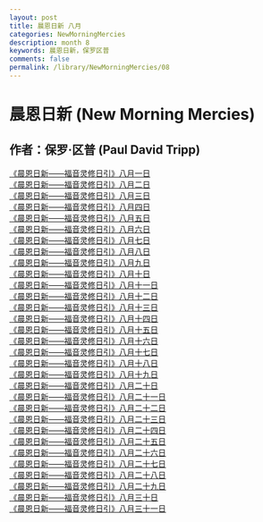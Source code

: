 ```yaml
---
layout: post
title: 晨恩日新 八月
categories: NewMorningMercies
description: month 8
keywords: 晨恩日新，保罗区普
comments: false
permalink: /library/NewMorningMercies/08
---
```


# 晨恩日新 (New Morning Mercies)

## 作者：保罗·区普 (Paul David Tripp)

[《晨恩日新——福音灵修日引》八月一日](/library/NewMorningMercies/0801)<br>
[《晨恩日新——福音灵修日引》八月二日](/library/NewMorningMercies/0802)<br>
[《晨恩日新——福音灵修日引》八月三日](/library/NewMorningMercies/0803)<br>
[《晨恩日新——福音灵修日引》八月四日](/library/NewMorningMercies/0804)<br>
[《晨恩日新——福音灵修日引》八月五日](/library/NewMorningMercies/0805)<br>
[《晨恩日新——福音灵修日引》八月六日](/library/NewMorningMercies/0806)<br>
[《晨恩日新——福音灵修日引》八月七日](/library/NewMorningMercies/0807)<br>
[《晨恩日新——福音灵修日引》八月八日](/library/NewMorningMercies/0808)<br>
[《晨恩日新——福音灵修日引》八月九日](/library/NewMorningMercies/0809)<br>
[《晨恩日新——福音灵修日引》八月十日](/library/NewMorningMercies/0810)<br>
[《晨恩日新——福音灵修日引》八月十一日](/library/NewMorningMercies/0811)<br>
[《晨恩日新——福音灵修日引》八月十二日](/library/NewMorningMercies/0812)<br>
[《晨恩日新——福音灵修日引》八月十三日](/library/NewMorningMercies/0813)<br>
[《晨恩日新——福音灵修日引》八月十四日](/library/NewMorningMercies/0814)<br>
[《晨恩日新——福音灵修日引》八月十五日](/library/NewMorningMercies/0815)<br>
[《晨恩日新——福音灵修日引》八月十六日](/library/NewMorningMercies/0816)<br>
[《晨恩日新——福音灵修日引》八月十七日](/library/NewMorningMercies/0817)<br>
[《晨恩日新——福音灵修日引》八月十八日](/library/NewMorningMercies/0818)<br>
[《晨恩日新——福音灵修日引》八月十九日](/library/NewMorningMercies/0819)<br>
[《晨恩日新——福音灵修日引》八月二十日](/library/NewMorningMercies/0820)<br>
[《晨恩日新——福音灵修日引》八月二十一日](/library/NewMorningMercies/0821)<br>
[《晨恩日新——福音灵修日引》八月二十二日](/library/NewMorningMercies/0822)<br>
[《晨恩日新——福音灵修日引》八月二十三日](/library/NewMorningMercies/0823)<br>
[《晨恩日新——福音灵修日引》八月二十四日](/library/NewMorningMercies/0824)<br>
[《晨恩日新——福音灵修日引》八月二十五日](/library/NewMorningMercies/0825)<br>
[《晨恩日新——福音灵修日引》八月二十六日](/library/NewMorningMercies/0826)<br>
[《晨恩日新——福音灵修日引》八月二十七日](/library/NewMorningMercies/0827)<br>
[《晨恩日新——福音灵修日引》八月二十八日](/library/NewMorningMercies/0828)<br>
[《晨恩日新——福音灵修日引》八月二十九日](/library/NewMorningMercies/0829)<br>
[《晨恩日新——福音灵修日引》八月三十日](/library/NewMorningMercies/0830)<br>
[《晨恩日新——福音灵修日引》八月三十一日](/library/NewMorningMercies/0831)<br>